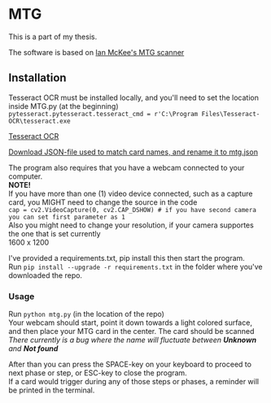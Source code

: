# MTG

This is a part of my thesis.

The software is based on [Ian McKee's MTG scanner](https://github.com/iancmckee/MTG-TCG-CV)

## Installation
Tesseract OCR must be installed locally, and you'll need to set the location inside MTG.py (at the beginning)<br>
``pytesseract.pytesseract.tesseract_cmd = r'C:\Program Files\Tesseract-OCR\tesseract.exe``

[Tesseract OCR](https://github.com/tesseract-ocr/tesseract?tab=readme-ov-file#installing-tesseract)

[Download JSON-file used to match card names, and rename it to mtg.json](https://data.scryfall.io/default-cards/default-cards-20250612091019.json)

The program also requires that you have a webcam connected to your computer. <br>
**NOTE!**<br>
If you have more than one (1) video device connected, such as a capture card, you MIGHT need to change the source in the code<br>
``cap = cv2.VideoCapture(0, cv2.CAP_DSHOW) # if you have second camera you can set first parameter as 1``<br>
Also you might need to change your resolution, if your camera supportes the one that is set currently<br>
1600 x 1200

I've provided a requirements.txt, pip install this then start the program.<br>
Run ``pip install --upgrade -r requirements.txt`` in the folder where you've downloaded the repo.

### Usage
Run ``python mtg.py`` (in the location of the repo)<br>
Your webcam should start, point it down towards a light colored surface, and then place your MTG card in the center.
The card should be scanned <br>
*There currently is a bug where the name will fluctuate between **Unknown** and **Not found*** <br>

After than you can press the SPACE-key on your keyboard to proceed to next phase or step, or ESC-key to close the program.<br>
If a card would trigger during any of those steps or phases, a reminder will be printed in the terminal.

